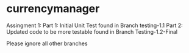 # currencymanager
Assingment 1: 
  Part 1: Initial Unit Test found in Branch testing-1.1
  Part 2: Updated code to be more testable found in Branch Testing-1.2-Final
  
  Please ignore all other branches
